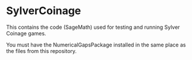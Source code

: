 # SylverCoinage
This contains the code (SageMath) used for testing and running Sylver Coinage games. 

You must have the NumericalGapsPackage installed in the same place as the files from this repository. 


